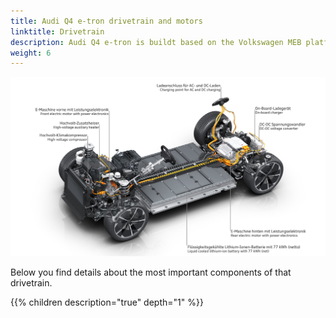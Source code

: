 ```yaml
---
title: Audi Q4 e-tron drivetrain and motors
linktitle: Drivetrain
description: Audi Q4 e-tron is buildt based on the Volkswagen MEB platform.
weight: 6
---
```


![Drivetrain](drivetrain.jpg "Audi Q4 e-tron drivetrain")

Below you find details about the most important components of that drivetrain.


{{% children description="true" depth="1" %}}
